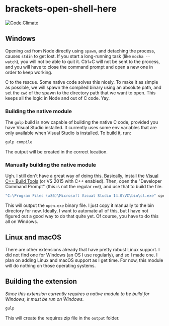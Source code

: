 # brackets-open-shell-here

[![Code Climate][5]][6]

[5]: https://codeclimate.com/github/catdad/catdad.open-shell-here/badges/gpa.svg
[6]: https://codeclimate.com/github/catdad/catdad.open-shell-here

## Windows

Opening `cmd` from Node directly using `spawn`, and detaching the process, causes `stdin` to get lost. If you start a long-running task (like `mocha --watch`), you will not be able to quit it. Ctrl+C will not be sent to the process, and you will have to close the command prompt and open a new one in order to keep working.

C to the rescue. Some native code solves this nicely. To make it as simple as possible, we will spawn the compiled binary using an absolute path, and set the `cwd` of the spawn to the directory path that we want to open. This keeps all the logic in Node and out of C code. Yay.

### Building the native module

The `gulp` build is now capable of building the native C code, provided you have Visual Studio installed. It currently uses some env variables that are only available when Visual Studio is installed. To build it, run:

```bash
gulp compile
```

The output will be created in the correct location.

### Manually building the native module

Ugh. I still don't have a great way of doing this. Basically, install the [Visual C++ Build Tools](http://landinghub.visualstudio.com/visual-cpp-build-tools) (or VS 2015 with C++ enabled). Then, open the "Developer Command Prompt" (this is not the regular `cmd`), and use that to build the file.

```bash
"C:\Program Files (x86)\Microsoft Visual Studio 14.0\VC\bin\cl.exe" open.c
```

This will output the `open.exe` binary file. I just copy it manually to the bin directory for now. Ideally, I want to automate all of this, but I have not figured out a good way to do that quite yet. Of course, you have to do this all on Windows.

## Linux and macOS

There are other extensions already that have pretty robust Linux support. I did not find one for Windows (an OS I use regularly), and so I made one. I plan on adding Linux and macOS support as I get time. For now, this module will do nothing on those operating systems.

## Building the extension

_Since this extension currently requires a native module to be build for Windows, it must be run on Windows._

```bash
gulp
```

This will create the requires zip file in the `output` folder.
